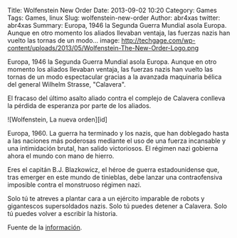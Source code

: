 Title: Wolfenstein New Order
Date: 2013-09-02 10:20
Category: Games
Tags: Games, linux
Slug: wolfenstein-new-order
Author: abr4xas
twitter: abr4xas
Summary: Europa, 1946 la Segunda Guerra Mundial asola Europa. Aunque en otro momento los aliados llevaban ventaja, las fuerzas nazis han vuelto las tornas de un modo...
image: http://techgage.com/wp-content/uploads/2013/05/Wolfenstein-The-New-Order-Logo.png

Europa, 1946 la Segunda Guerra Mundial asola Europa. Aunque en otro momento los aliados llevaban ventaja, las fuerzas nazis han vuelto las tornas de un modo espectacular gracias a la avanzada maquinaria bélica del general Wilhelm Strasse, "Calavera". 


El fracaso del último asalto aliado contra el complejo de Calavera conlleva la pérdida de esperanza por parte de los aliados.

![Wolfenstein, La nueva orden][id]

Europa, 1960. La guerra ha terminado y los nazis, que han doblegado hasta a las naciones más poderosas mediante el uso de una fuerza incansable y una intimidación brutal, han salido victoriosos. El régimen nazi gobierna ahora el mundo con mano de hierro.

Eres el capitán B.J. Blazkowicz, el héroe de guerra estadounidense que, tras emerger en este mundo de tinieblas, debe lanzar una contraofensiva imposible contra el monstruoso régimen nazi. 

Solo tú te atreves a plantar cara a un ejército imparable de robots y gigantescos supersoldados nazis. Solo tú puedes detener a Calavera. Solo tú puedes volver a escribir la historia.

Fuente de la [información](http://wolfenstein.com/es-es).
